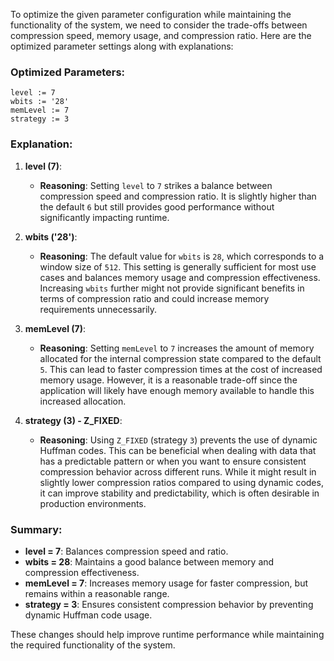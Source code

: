 To optimize the given parameter configuration while maintaining the functionality of the system, we need to consider the trade-offs between compression speed, memory usage, and compression ratio. Here are the optimized parameter settings along with explanations:

### Optimized Parameters:
```plaintext
level := 7
wbits := '28'
memLevel := 7
strategy := 3
```

### Explanation:

1. **level (7)**:
   - **Reasoning**: Setting `level` to `7` strikes a balance between compression speed and compression ratio. It is slightly higher than the default `6` but still provides good performance without significantly impacting runtime.

2. **wbits ('28')**:
   - **Reasoning**: The default value for `wbits` is `28`, which corresponds to a window size of `512`. This setting is generally sufficient for most use cases and balances memory usage and compression effectiveness. Increasing `wbits` further might not provide significant benefits in terms of compression ratio and could increase memory requirements unnecessarily.

3. **memLevel (7)**:
   - **Reasoning**: Setting `memLevel` to `7` increases the amount of memory allocated for the internal compression state compared to the default `5`. This can lead to faster compression times at the cost of increased memory usage. However, it is a reasonable trade-off since the application will likely have enough memory available to handle this increased allocation.

4. **strategy (3) - Z_FIXED**:
   - **Reasoning**: Using `Z_FIXED` (strategy `3`) prevents the use of dynamic Huffman codes. This can be beneficial when dealing with data that has a predictable pattern or when you want to ensure consistent compression behavior across different runs. While it might result in slightly lower compression ratios compared to using dynamic codes, it can improve stability and predictability, which is often desirable in production environments.

### Summary:
- **level = 7**: Balances compression speed and ratio.
- **wbits = 28**: Maintains a good balance between memory and compression effectiveness.
- **memLevel = 7**: Increases memory usage for faster compression, but remains within a reasonable range.
- **strategy = 3**: Ensures consistent compression behavior by preventing dynamic Huffman code usage.

These changes should help improve runtime performance while maintaining the required functionality of the system.